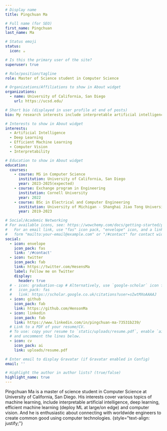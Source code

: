 ```yaml
---
# Display name
title: Pingchuan Ma

# Full name (for SEO)
first_name: Pingchuan
last_name: Ma

# Status emoji
status:
  icon: ☕️

# Is this the primary user of the site?
superuser: true

# Role/position/tagline
role: Master of Science student in Computer Science

# Organizations/Affiliations to show in About widget
organizations:
  - name: University of California, San Diego
    url: https://ucsd.edu/

# Short bio (displayed in user profile at end of posts)
bio: My research interests include interpretable artificial intelligence, deep learning, efficient machine learning and computer vision.

# Interests to show in About widget
interests:
  - Artificial Intelligence
  - Deep Learning
  - Efficient Machine Learning
  - Computer Vision
  - Interpretability

# Education to show in About widget
education:
  courses:
    - course: MS in Computer Science
      institution: University of California, San Diego
      year: 2023-2025(expected)
    - course: Exchange program in Engineering
      institution: Cornell University
      year: 2022
    - course: BSc in Electrical and Computer Engineering
      institution: University of Michigan - Shanghai Jiao Tong University Joint Institute (China)
      year: 2019-2023

# Social/Academic Networking
# For available icons, see: https://wowchemy.com/docs/getting-started/page-builder/#icons
#   For an email link, use "fas" icon pack, "envelope" icon, and a link in the
#   form "mailto:your-email@example.com" or "/#contact" for contact widget.
social:
  - icon: envelope
    icon_pack: fas
    link: '/#contact'
  - icon: twitter
    icon_pack: fab
    link: https://twitter.com/HesensMa
    label: Follow me on Twitter
    display:
      header: true
  # - icon: graduation-cap # Alternatively, use `google-scholar` icon from `ai` icon pack
  #   icon_pack: fas
  #   link: https://scholar.google.co.uk/citations?user=sIwtMXoAAAAJ
  - icon: github
    icon_pack: fab
    link: https://github.com/HensonMa
  - icon: linkedin
    icon_pack: fab
    link: https://www.linkedin.com/in/pingchuan-ma-73531b239/
  # Link to a PDF of your resume/CV.
  # To use: copy your resume to `static/uploads/resume.pdf`, enable `ai` icons in `params.yaml`,
  # and uncomment the lines below.
  - icon: cv
    icon_pack: ai
    link: uploads/resume.pdf

# Enter email to display Gravatar (if Gravatar enabled in Config)
email: ''

# Highlight the author in author lists? (true/false)
highlight_name: true
---
```


Pingchuan Ma is a master of science student in Computer Science at University of California, San Diego. His interests cover various topics of machine learning, include interpretable artificial intelligence, deep learning, efficient machine learning (deploy ML at large/on edge) and computer vision. And he is enthusiastic about connecting with worldwide engineers to create common good using computer technologies. 
{style="text-align: justify;"}
